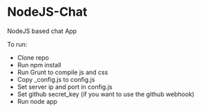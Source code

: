 NodeJS-Chat
===========

NodeJS based chat App

To run:
- Clone repo
- Run npm install
- Run Grunt to compile js and css
- Copy _config.js to config.js
- Set server ip and port in config.js
- Set github secret_key (if you want to use the github webhook)
- Run node app
